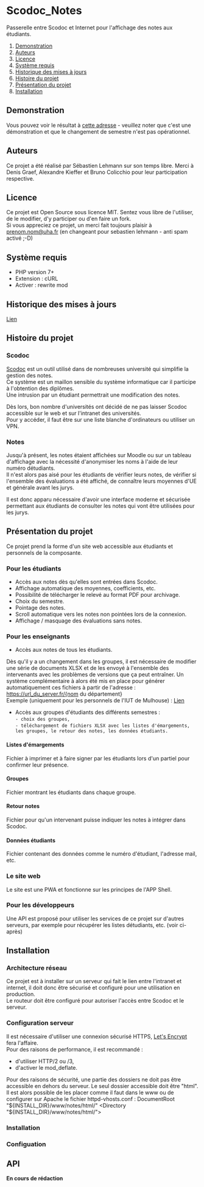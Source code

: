 # Scodoc_Notes
Passerelle entre Scodoc et Internet pour l'affichage des notes aux étudiants.

1. [Demonstration](#demonstration)
2. [Auteurs](#auteurs)
3. [Licence](#licence)
4. [Système requis](#systeme-requis)
5. [Historique des mises à jours](#historique-des-mises-a-jours)
6. [Histoire du projet](#histoire-du-projet)
7. [Présentation du projet](#presentation-du-projet)
8. [Installation](#installation)

## Demonstration
Vous pouvez voir le résultat à [cette adresse](https://notes.iutmulhouse.uha.fr/?token=eyJ0eXAiOiJKV1QiLCJhbGciOiJIUzI1NiJ9.eyJzZXNzaW9uIjoiQ29tcHRlX0RlbW8udGVzdEB1aGEuZnIiLCJzdGF0dXQiOiJldHVkaWFudCJ9.kHuiNx8X2mWUjv1LAHVOdcLGCu2yQS_i6fxqZZICuEA) - veuillez noter que c'est une démonstration et que le changement de semestre n'est pas opérationnel.

## Auteurs
Ce projet a été réalisé par Sébastien Lehmann sur son temps libre.
Merci à Denis Graef, Alexandre Kieffer et Bruno Colicchio pour leur participation respective.

## Licence
Ce projet est Open Source sous licence MIT. Sentez vous libre de l'utiliser, de le modifier, d'y participer ou d'en faire un fork.  
Si vous appreciez ce projet, un merci fait toujours plaisir à prenom.nom@uha.fr (en changeant pour sebastien lehmann - anti spam activé ;-D)

## Système requis
- PHP version 7+  
- Extension : cURL  
- Activer : rewrite mod  

## Historique des mises à jours
[Lien](https://notes.iutmulhouse.uha.fr/maj.php)

## Histoire du projet
### Scodoc
[Scodoc](https://scodoc.org/) est un outil utilisé dans de nombreuses université qui simplifie la gestion des notes.  
Ce système est un maillon sensible du système informatique car il participe à l'obtention des diplômes.  
Une intrusion par un étudiant permettrait une modification des notes.  

Dès lors, bon nombre d'universités ont décidé de ne pas laisser Scodoc accessible sur le web et sur l'intranet des universités.  
Pour y accéder, il faut être sur une liste blanche d'ordinateurs ou utiliser un VPN.  

### Notes
Jusqu'à présent, les notes étaient affichées sur Moodle ou sur un tableau d'affichage avec la nécessité d'anonymiser les noms à l'aide de leur numéro détudiants.  
Il n'est alors pas aisé pour les étudiants de vérifier leurs notes, de vérifier si l'ensemble des évaluations a été affiché, de connaître leurs moyennes d'UE et générale avant les jurys.  

Il est donc apparu nécessaire d'avoir une interface moderne et sécurisée permettant aux étudiants de consulter les notes qui vont être utilisées pour les jurys.  

## Présentation du projet
Ce projet prend la forme d'un site web accessible aux étudiants et personnels de la composante.

### Pour les étudiants
- Accès aux notes dès qu'elles sont entrées dans Scodoc.
- Affichage automatique des moyennes, coefficients, etc.
- Possibilité de télécharger le relevé au format PDF pour archivage.
- Choix du semestre.
- Pointage des notes.
- Scroll automatique vers les notes non pointées lors de la connexion.
- Affichage / masquage des évaluations sans notes.

### Pour les enseignants
- Accès aux notes de tous les étudiants.

Dès qu'il y a un changement dans les groupes, il est nécessaire de modifier une série de documents XLSX et de les envoyé à l'ensemble des intervenants avec les problèmes de versions que ça peut entraîner. Un système complémentaire à alors été mis en place pour générer automatiquement ces fichiers à partir de l'adresse : https://url_du_server.fr/{nom du département}  
Exemple (uniquement pour les personnels de l'IUT de Mulhouse) : [Lien](https://notes.iutmulhouse.uha.fr/MMI)

- Accès aux groupes d'étudiants des différents semestres :  
`- choix des groupes,`  
`- téléchargement de fichiers XLSX avec les listes d'émargements, les groupes, le retour des notes, les données étudiants.`

#### Listes d'émargements
Fichier à imprimer et à faire signer par les étudiants lors d'un partiel pour confirmer leur présence.

#### Groupes
Fichier montrant les étudiants dans chaque groupe.

#### Retour notes
Fichier pour qu'un intervenant puisse indiquer les notes à intégrer dans Scodoc.

#### Données étudiants
Fichier contenant des données comme le numéro d'étudiant, l'adresse mail, etc.

### Le site web
Le site est une PWA et fonctionne sur les principes de l'APP Shell.

### Pour les développeurs
Une API est proposé pour utiliser les services de ce projet sur d'autres serveurs, par exemple pour récupérer les listes détudiants, etc. (voir ci-après)

## Installation
### Architecture réseau
Ce projet est à installer sur un serveur qui fait le lien entre l'intranet et internet, il doit donc être sécurisé et configuré pour une utilisation en production.  
Le routeur doit être configuré pour autoriser l'accès entre Scodoc et le serveur.

### Configuration serveur
Il est nécessaire d'utiliser une connexion sécurisé HTTPS, [Let's Encrypt](https://letsencrypt.org/fr/) fera l'affaire.  
Pour des raisons de performance, il est recommandé :
- d'utiliser HTTP/2 ou /3,
- d'activer le mod_deflate.
  
Pour des raisons de sécurité, une partie des dossiers ne doit pas être accessible en dehors du serveur. Le seul dossier accessible doit être "html".  
Il est alors possible de les placer comme il faut dans le www ou de configurer sur Apache le fichier httpd-vhosts.conf :
DocumentRoot "${INSTALL_DIR}/www/notes/html/"
<Directory "${INSTALL_DIR}/www/notes/html/">

### Installation

### Configuation


## API


**En cours de rédaction**
